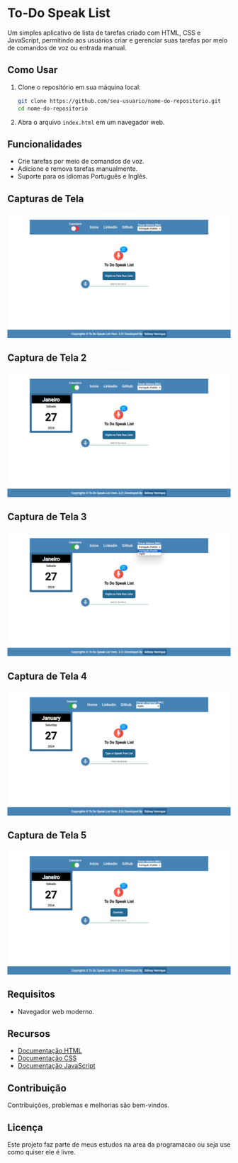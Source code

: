 # To-Do Speak List

Um simples aplicativo de lista de tarefas criado com HTML, CSS e JavaScript, permitindo aos usuários criar e gerenciar suas tarefas por meio de comandos de voz ou entrada manual.

## Como Usar

1. Clone o repositório em sua máquina local:

    ```bash
    git clone https://github.com/seu-usuario/nome-do-repositorio.git
    cd nome-do-repositorio
    ```

2. Abra o arquivo `index.html` em um navegador web.

## Funcionalidades

- Crie tarefas por meio de comandos de voz.
- Adicione e remova tarefas manualmente.
- Suporte para os idiomas Português e Inglês.

## Capturas de Tela

<img src="assets/screen_capture/screen_1.png">

## Captura de Tela 2
<img src="assets/screen_capture/screen_2.png">

## Captura de Tela 3
<img src="assets/screen_capture/screen_3.png">

## Captura de Tela 4
<img src="assets/screen_capture/screen_4.png">

## Captura de Tela 5
<img src="assets/screen_capture/screen_5.png">

## Requisitos

- Navegador web moderno.

## Recursos

- [Documentação HTML](https://developer.mozilla.org/en-US/docs/Web/HTML)
- [Documentação CSS](https://developer.mozilla.org/en-US/docs/Web/CSS)
- [Documentação JavaScript](https://developer.mozilla.org/en-US/docs/Web/JavaScript)

## Contribuição

Contribuições, problemas e melhorias são bem-vindos.

## Licença

Este projeto faz parte de meus estudos na area da programacao ou seja use como quiser ele é livre.
